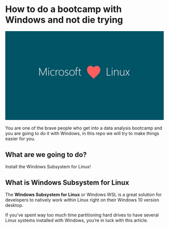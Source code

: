 # How to do a bootcamp with Windows and not die trying

![portada](https://github.com/AnaAGG/data-installations-windows/blob/main/Images/microsoft_loves_linux_by_jogibaer-d9lrvp1.jpeg?raw=true)

You are one of the brave people who get into a data analysis bootcamp and you are going to do it with Windows, in this repo we will try to make things easier for you.

## **What are we going to do?**  

Install the Windows Subsystem for Linux!

## **What is Windows Subsystem for Linux**

The **Windows Subsystem for Linux** or Windows WSL is a great solution for developers to natively work within Linux right on their Windows 10 version desktop.

If you’ve spent way too much time partitioning hard drives to have several Linux systems installed with Windows, you’re in luck with this article.